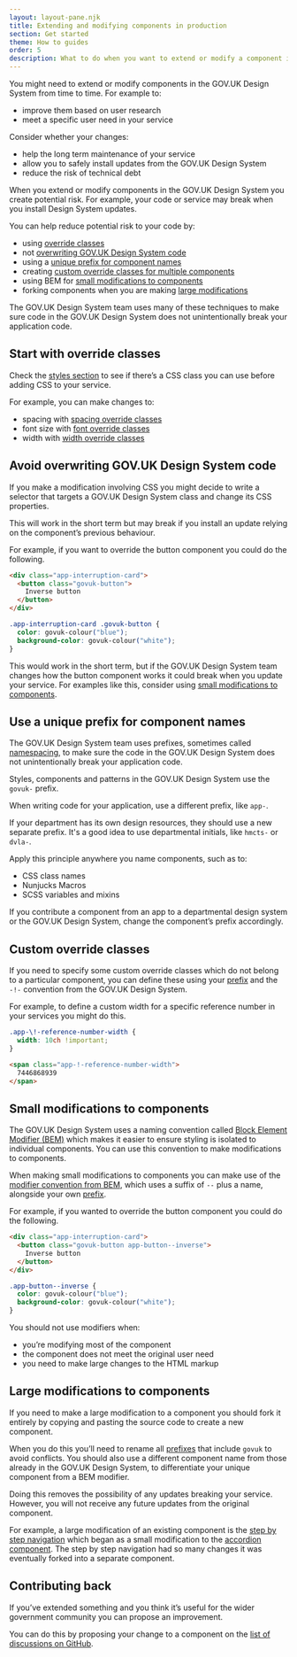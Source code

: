 ```yaml
---
layout: layout-pane.njk
title: Extending and modifying components in production
section: Get started
theme: How to guides
order: 5
description: What to do when you want to extend or modify a component in production.
---
```


You might need to extend or modify components in the GOV.UK Design System from time to time. For example to:

- improve them based on user research
- meet a specific user need in your service

Consider whether your changes:

- help the long term maintenance of your service
- allow you to safely install updates from the GOV.UK Design System
- reduce the risk of technical debt

When you extend or modify components in the GOV.UK Design System you create potential risk. For example, your code or service may break when you install Design System updates.

You can help reduce potential risk to your code by:

- using [override classes](#start-with-override-classes)
- not [overwriting GOV.UK Design System code](#avoid-overwriting-govuk-design-system-code)
- using a [unique prefix for component names][prefix]
- creating [custom override classes for multiple components](#custom-override-classes)
- using BEM for [small modifications to components](#small-modifications-to-components)
- forking components when you are making [large modifications](#large-modifications-to-components)

The GOV.UK Design System team uses many of these techniques to make sure code in the GOV.UK Design System does not unintentionally break your application code.

## Start with override classes

Check the [styles section](/styles/) to see if there’s a CSS class you can use before adding CSS to your service.

For example, you can make changes to:

- spacing with [spacing override classes](/styles/spacing/#overriding-spacing)
- font size with [font override classes](/styles/font-override-classes)
- width with [width override classes](/styles/layout/#width-override-classes)

## Avoid overwriting GOV.UK Design System code

If you make a modification involving CSS you might decide to write a selector that targets a GOV.UK Design System class and change its CSS properties.

This will work in the short term but may break if you install an update relying on the component’s previous behaviour.

For example, if you want to override the button component you could do the following.

```html
<div class="app-interruption-card">
  <button class="govuk-button">
    Inverse button
  </button>
</div>
```

```css
.app-interruption-card .govuk-button {
  color: govuk-colour("blue");
  background-color: govuk-colour("white");
}
```

This would work in the short term, but if the GOV.UK Design System team changes how the button component works it could break when you update your service. For examples like this, consider using [small modifications to components](#small-modifications-to-components).

## Use a unique prefix for component names

The GOV.UK Design System team uses prefixes, sometimes called [namespacing](https://techterms.com/definition/namespace), to make sure the code in the GOV.UK Design System does not unintentionally break your application code.

Styles, components and patterns in the GOV.UK Design System use the `govuk-` prefix.

When writing code for your application, use a different prefix, like `app-`.

If your department has its own design resources, they should use a new separate prefix. It's a good idea to use departmental initials, like `hmcts-` or `dvla-`.

Apply this principle anywhere you name components, such as to:

- CSS class names
- Nunjucks Macros
- SCSS variables and mixins

If you contribute a component from an app to a departmental design system or the GOV.UK Design System, change the component’s prefix accordingly.

## Custom override classes

If you need to specify some custom override classes which do not belong to a particular component, you can define these using your [prefix] and the `-!-` convention from the GOV.UK Design System.

For example, to define a custom width for a specific reference number in your services you might do this.

```css
.app-\!-reference-number-width {
  width: 10ch !important;
}
```

```html
<span class="app-!-reference-number-width">
  7446868939
</span>
```

## Small modifications to components

The GOV.UK Design System uses a naming convention called [Block Element Modifier (BEM)](http://getbem.com/) which makes it easier to ensure styling is isolated to individual components. You can use this convention to make modifications to components.

When making small modifications to components you can make use of the [modifier convention from BEM](http://getbem.com/naming/), which uses a suffix of `--` plus a name, alongside your own [prefix].

For example, if you wanted to override the button component you could do the following.

```html
<div class="app-interruption-card">
  <button class="govuk-button app-button--inverse">
    Inverse button
  </button>
</div>
```

```css
.app-button--inverse {
  color: govuk-colour("blue");
  background-color: govuk-colour("white");
}
```

You should not use modifiers when:

- you’re modifying most of the component
- the component does not meet the original user need
- you need to make large changes to the HTML markup

## Large modifications to components

If you need to make a large modification to a component you should fork it entirely by copying and pasting the source code to create a new component.

When you do this you’ll need to rename all [prefixes][prefix] that include `govuk` to avoid conflicts. You should also use a different component name from those already in the GOV.UK Design System, to differentiate your unique component from a BEM modifier.

Doing this removes the possibility of any updates breaking your service. However, you will not receive any future updates from the original component.

For example, a large modification of an existing component is the [step by step navigation](/patterns/step-by-step-navigation/) which began as a small modification to the [accordion component](/components/accordion/). The step by step navigation had so many changes it was eventually forked into a separate component.

## Contributing back

If you’ve extended something and you think it’s useful for the wider government community you can propose an improvement.

You can do this by proposing your change to a component on the [list of discussions on GitHub](https://github.com/orgs/alphagov/projects/43/views/2).

[prefix]: #use-a-unique-prefix-for-component-names
